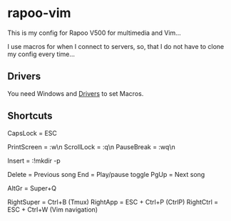 # rapoo-vim

This is my config for Rapoo V500 for multimedia and Vim...

I use macros for when I connect to servers, so, that I do not have to clone my config every time...

## Drivers

You need Windows and [Drivers](http://www.vpro-gaming.com/downloads/drivers/V500EU_Setup_V1.0.4_20141021_Release.exe) to set Macros. 

## Shortcuts

CapsLock = ESC

PrintScreen = :w\n
ScrollLock = :q\n
PauseBreak = :wq\n

Insert = :!mkdir -p 

Delete = Previous song
End = Play/pause toggle
PgUp = Next song

AltGr = Super+Q

RightSuper = Ctrl+B (Tmux)
RightApp = ESC + Ctrl+P (CtrlP)
RightCtrl = ESC + Ctrl+W (Vim navigation)
